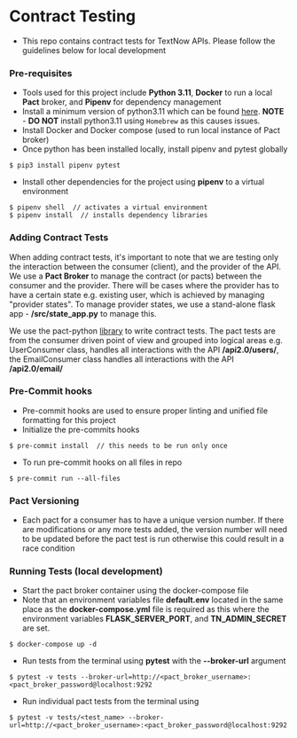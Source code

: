 # Contract Testing
- This repo contains contract tests for TextNow APIs. Please follow the guidelines below for local development

### Pre-requisites
- Tools used for this project include **Python 3.11**, **Docker** to run a local **Pact** broker, and **Pipenv** for dependency management
- Install a minimum version of python3.11 which can be found [here](https://www.python.org/downloads/). **NOTE** - **DO NOT** install python3.11 using `Homebrew` as this causes issues.
- Install Docker and Docker compose (used to run local instance of Pact broker)
- Once python has been installed locally, install pipenv and pytest globally
```shell
$ pip3 install pipenv pytest
```
- Install other dependencies for the project using **pipenv** to a virtual environment
```shell
$ pipenv shell  // activates a virtual environment
$ pipenv install  // installs dependency libraries
```


### Adding Contract Tests
When adding contract tests, it's important to note that we are testing only the interaction between the consumer (client),
and the provider of the API. We use a **Pact Broker** to manage the contract (or pacts) between the consumer and the provider.
There will be cases where the provider has to have a certain state e.g. existing user, which is achieved by managing "provider states".
To manage provider states, we use a stand-alone flask app - **/src/state_app.py** to manage this.

We use the pact-python [library](https://github.com/pact-foundation/pact-python/blob/master/README.md) to write contract tests.
The pact tests are from the consumer driven point of view and grouped into logical areas e.g. UserConsumer class, handles all interactions
with the API **/api2.0/users/**, the EmailConsumer class handles all interactions with the API **/api2.0/email/**

### Pre-Commit hooks
- Pre-commit hooks are used to ensure proper linting and unified file formatting for this project
- Initialize the pre-commits hooks
```shell
$ pre-commit install  // this needs to be run only once
```
- To run pre-commit hooks on all files in repo
```shell
$ pre-commit run --all-files
```

### Pact Versioning
- Each pact for a consumer has to have a unique version number. If there are modifications or any more tests added, the version
number will need to be updated before the pact test is run otherwise this could result in a race condition

### Running Tests (local development)
- Start the pact broker container using the docker-compose file
- Note that an environment variables file **default.env** located in the same place as the **docker-compose.yml** file
is required as this where the environment variables **FLASK_SERVER_PORT**, and **TN_ADMIN_SECRET** are set.
```shell
$ docker-compose up -d
```
- Run tests from the terminal using **pytest** with the **--broker-url** argument
```shell
$ pytest -v tests --broker-url=http://<pact_broker_username>:<pact_broker_password@localhost:9292
```
- Run individual pact tests from the terminal using
```shell
$ pytest -v tests/<test_name> --broker-url=http://<pact_broker_username>:<pact_broker_password@localhost:9292
```

